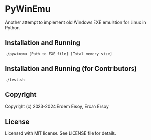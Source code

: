 # PyWinEmu
Another attempt to implement old Windows EXE emulation for Linux in Python.

## Installation and Running
    ./pywinemu [Path to EXE file] [Total memory size]

## Installation and Running (for Contributors)
    ./test.sh

## Copyright
Copyright (c) 2023-2024 Erdem Ersoy, Ercan Ersoy

## License
Licensed with MIT license. See LICENSE file for details.

